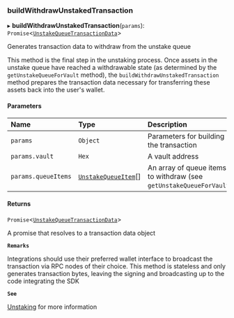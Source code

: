 ### buildWithdrawUnstakedTransaction

▸ **buildWithdrawUnstakedTransaction**(`params`): `Promise`\<[`UnstakeQueueTransactionData`](../../../interfaces/UnstakeQueueTransactionData.md)\>

Generates transaction data to withdraw from the unstake queue

This method is the final step in the unstaking process. Once assets in the unstake
queue have reached a withdrawable state (as determined by the `getUnstakeQueueForVault` method),
the `buildWithdrawUnstakedTransaction` method prepares the transaction data necessary
for transferring these assets back into the user's wallet.

#### Parameters

| Name | Type | Description |
| :------ | :------ | :------ |
| `params` | `Object` | Parameters for building the transaction |
| `params.vault` | `Hex` | A vault address |
| `params.queueItems` | [`UnstakeQueueItem`](../../../interfaces/UnstakeQueueItem.md)[] | An array of queue items to withdraw (see `getUnstakeQueueForVault`) |

#### Returns

`Promise`\<[`UnstakeQueueTransactionData`](../../../interfaces/UnstakeQueueTransactionData.md)\>

A promise that resolves to a transaction data object

**`Remarks`**

Integrations should use their preferred wallet interface to broadcast the transaction via RPC nodes of their
choice. This method is stateless and only generates transaction bytes, leaving the signing and broadcasting up to
the code integrating the SDK

**`See`**

[Unstaking](https://chorus-one.gitbook.io/opus-pool-sdk-1.0/build-your-staking-dapp/4-unstaking) for more information